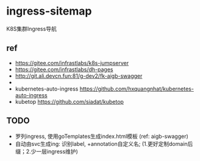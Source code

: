 # ingress-sitemap

K8S集群Ingress导航

## ref

- https://gitee.com/infrastlabs/k8s-jumpserver
- https://gitee.com/infrastlabs/dh-pages
- http://git.ali.devcn.fun:81/g-dev2/fk-aigb-swagger
- 
- kubernetes-auto-ingress https://github.com/hxquangnhat/kubernetes-auto-ingress
- kubetop https://github.com/siadat/kubetop

## TODO

- 罗列ingress, 使用goTemplates生成index.html模板 (ref: aigb-swagger)
- 自动由svc生成ing: 识别label, +annotation自定义名;  (1.更好定制domain后缀；2.少一层ingress维护)







